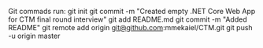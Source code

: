 Git commads run:
git init
git commit -m "Created empty .NET Core Web App for CTM final round interview"
git add README.md
git commit -m "Added README"
git remote add origin git@github.com:mmekaiel/CTM.git
git push -u origin master